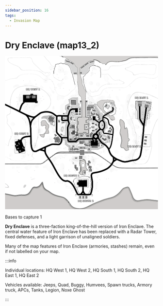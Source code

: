 ```yaml
---
sidebar_position: 16
tags:
  - Invasion Map
---
```

# Dry Enclave (map13_2)

![](./img/Map13blabels.webp)

Bases to capture	1

**Dry Enclave** is a three-faction king-of-the-hill version of Iron Enclave. The central water feature of Iron Enclave has been replaced with a Radar Tower, fixed defenses, and a light garrison of unaligned soldiers.

Many of the map features of Iron Enclave (armories, stashes) remain, even if not labelled on your map.




:::info

Individual locations: HQ West 1, HQ West 2, HQ South 1, HQ South 2, HQ East 1, HQ East 2

Vehicles available: Jeeps, Quad, Buggy, Humvees, Spawn trucks, Armory truck, APCs, Tanks, Legion, Noxe Ghost

:::